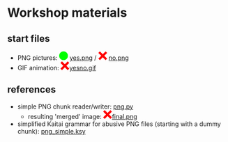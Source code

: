 # Workshop materials

## start files
- PNG pictures: <img width=20 src=yes.png /> [yes.png](yes.png) / <img width=20 src=no.png /> [no.png](no.png)
- GIF animation: <img width=20 src=yesno.gif />[yesno.gif](yesno.gif)

## references
- simple PNG chunk reader/writer: [png.py](png.py)
  - resulting 'merged' image: <img width=20 src=final.png />[final.png](final.png)
- simplified Kaitai grammar for abusive PNG files (starting with a dummy chunk): [png_simple.ksy](png_simple.ksy)

<!-- pandoc -s -f gfm -t html README.md -o README.html -->
